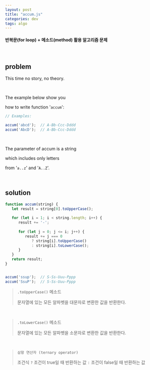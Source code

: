 ```yaml
---
layout: post
title: "accum.js"
categories: dev
tags: algo
---
```


#### 반복문(for loop) + 메소드(method) 활용 알고리즘 문제

<br>

## problem

This time no story, no theory.

<br>

The example below show you

how to write function '`accum`':

```javascript
// Examples:

accum('abcd');	// A-Bb-Ccc-Dddd
accum('AbcD');	// A-Bb-Ccc-Dddd
```

<br>

The parameter of accum is a string

which includes only letters

from '`a..z`' and '`A..Z`'.

<br>

## solution

```javascript
function accum(string) {
   let result = string[0].toUpperCase();
   
   for (let i = 1; i < string.length; i++) {
      result += '-';
      
      for (let j = 0; j <= i; j++) {
         result += j === 0
         	? string[i].toUpperCase()
         	: string[i].toLowerCase();
      }
   }
   return result;
}


accum('ssup');	// S-Ss-Uuu-Pppp
accum('SsuP');	// S-Ss-Uuu-Pppp
```

> `.toUpperCase()` 메소드
>
> 문자열에 있는 모든 알파벳을 대문자로 변환한 값을 반환한다.

<br>

> `.toLowerCase()` 메소드
>
> 문자열에 있는 모든 알파벳을 소문자로 변환한 값을 반환한다.

<br>

> `삼항 연산자 (ternary operator)`
>
> 조건식 `?` 조건이 true일 때 반환하는 값 `:` 조건이 false일 때 반환하는 값

<br>